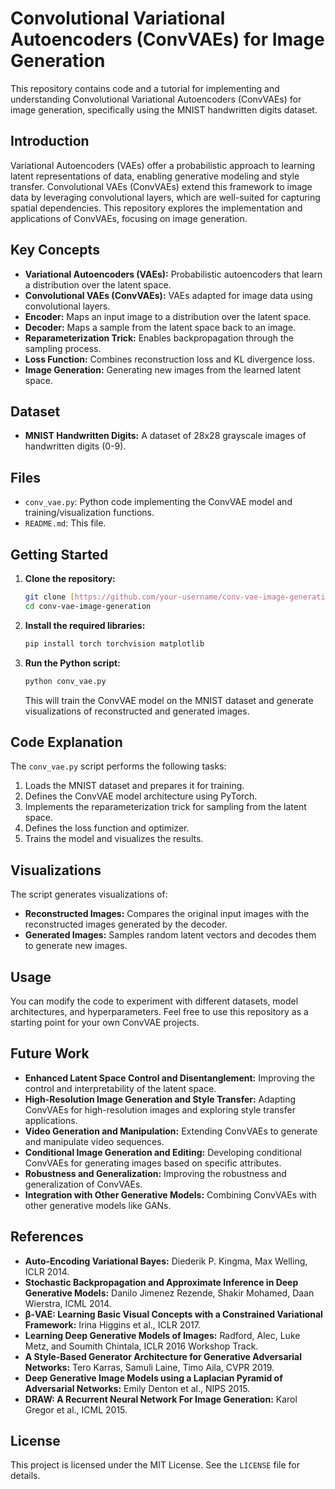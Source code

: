 # Convolutional Variational Autoencoders (ConvVAEs) for Image Generation

This repository contains code and a tutorial for implementing and understanding Convolutional Variational Autoencoders (ConvVAEs) for image generation, specifically using the MNIST handwritten digits dataset.

## Introduction

Variational Autoencoders (VAEs) offer a probabilistic approach to learning latent representations of data, enabling generative modeling and style transfer. Convolutional VAEs (ConvVAEs) extend this framework to image data by leveraging convolutional layers, which are well-suited for capturing spatial dependencies. This repository explores the implementation and applications of ConvVAEs, focusing on image generation.

## Key Concepts

* **Variational Autoencoders (VAEs):** Probabilistic autoencoders that learn a distribution over the latent space.
* **Convolutional VAEs (ConvVAEs):** VAEs adapted for image data using convolutional layers.
* **Encoder:** Maps an input image to a distribution over the latent space.
* **Decoder:** Maps a sample from the latent space back to an image.
* **Reparameterization Trick:** Enables backpropagation through the sampling process.
* **Loss Function:** Combines reconstruction loss and KL divergence loss.
* **Image Generation:** Generating new images from the learned latent space.

## Dataset

* **MNIST Handwritten Digits:** A dataset of 28x28 grayscale images of handwritten digits (0-9).

## Files

* `conv_vae.py`: Python code implementing the ConvVAE model and training/visualization functions.
* `README.md`: This file.

## Getting Started

1.  **Clone the repository:**

    ```bash
    git clone [https://github.com/your-username/conv-vae-image-generation.git](https://www.google.com/search?q=https://www.google.com/search%3Fq%3Dhttps://github.com/your-username/conv-vae-image-generation.git)
    cd conv-vae-image-generation
    ```

2.  **Install the required libraries:**

    ```bash
    pip install torch torchvision matplotlib
    ```

3.  **Run the Python script:**

    ```bash
    python conv_vae.py
    ```

    This will train the ConvVAE model on the MNIST dataset and generate visualizations of reconstructed and generated images.

## Code Explanation

The `conv_vae.py` script performs the following tasks:

1.  Loads the MNIST dataset and prepares it for training.
2.  Defines the ConvVAE model architecture using PyTorch.
3.  Implements the reparameterization trick for sampling from the latent space.
4.  Defines the loss function and optimizer.
5.  Trains the model and visualizes the results.

## Visualizations

The script generates visualizations of:

* **Reconstructed Images:** Compares the original input images with the reconstructed images generated by the decoder.
* **Generated Images:** Samples random latent vectors and decodes them to generate new images.

## Usage

You can modify the code to experiment with different datasets, model architectures, and hyperparameters. Feel free to use this repository as a starting point for your own ConvVAE projects.

## Future Work

* **Enhanced Latent Space Control and Disentanglement:** Improving the control and interpretability of the latent space.
* **High-Resolution Image Generation and Style Transfer:** Adapting ConvVAEs for high-resolution images and exploring style transfer applications.
* **Video Generation and Manipulation:** Extending ConvVAEs to generate and manipulate video sequences.
* **Conditional Image Generation and Editing:** Developing conditional ConvVAEs for generating images based on specific attributes.
* **Robustness and Generalization:** Improving the robustness and generalization of ConvVAEs.
* **Integration with Other Generative Models:** Combining ConvVAEs with other generative models like GANs.

## References

* **Auto-Encoding Variational Bayes:** Diederik P. Kingma, Max Welling, ICLR 2014.
* **Stochastic Backpropagation and Approximate Inference in Deep Generative Models:** Danilo Jimenez Rezende, Shakir Mohamed, Daan Wierstra, ICML 2014.
* **β-VAE: Learning Basic Visual Concepts with a Constrained Variational Framework:** Irina Higgins et al., ICLR 2017.
* **Learning Deep Generative Models of Images:** Radford, Alec, Luke Metz, and Soumith Chintala, ICLR 2016 Workshop Track.
* **A Style-Based Generator Architecture for Generative Adversarial Networks:** Tero Karras, Samuli Laine, Timo Aila, CVPR 2019.
* **Deep Generative Image Models using a Laplacian Pyramid of Adversarial Networks:** Emily Denton et al., NIPS 2015.
* **DRAW: A Recurrent Neural Network For Image Generation:** Karol Gregor et al., ICML 2015.

## License

This project is licensed under the MIT License. See the `LICENSE` file for details.
